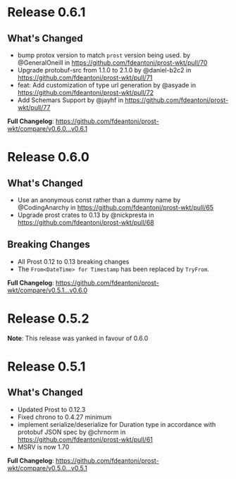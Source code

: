# Release 0.6.1

## What's Changed
* bump protox version to match `prost` version being used. by @GeneralOneill in https://github.com/fdeantoni/prost-wkt/pull/70
* Upgrade protobuf-src from 1.1.0 to 2.1.0 by @daniel-b2c2 in https://github.com/fdeantoni/prost-wkt/pull/71
* feat: Add customization of type url generation by @asyade in https://github.com/fdeantoni/prost-wkt/pull/72
* Add Schemars Support by @jayhf in https://github.com/fdeantoni/prost-wkt/pull/77

**Full Changelog**: https://github.com/fdeantoni/prost-wkt/compare/v0.6.0...v0.6.1


# Release 0.6.0

## What's Changed
* Use an anonymous const rather than a dummy name by @CodingAnarchy in https://github.com/fdeantoni/prost-wkt/pull/65
* Upgrade prost crates to 0.13 by @nickpresta in https://github.com/fdeantoni/prost-wkt/pull/68

## Breaking Changes
* All Prost 0.12 to 0.13 breaking changes
* The `From<DateTime> for Timestamp` has been replaced by `TryFrom`.

**Full Changelog**: https://github.com/fdeantoni/prost-wkt/compare/v0.5.1...v0.6.0


# Release 0.5.2

**Note**: This release was yanked in favour of 0.6.0


# Release 0.5.1

## What's Changed
* Updated Prost to 0.12.3
* Fixed chrono to 0.4.27 minimum
* implement serialize/deserialize for Duration type in accordance with protobuf JSON spec by @chrnorm in https://github.com/fdeantoni/prost-wkt/pull/61
* MSRV is now 1.70

**Full Changelog**: https://github.com/fdeantoni/prost-wkt/compare/v0.5.0...v0.5.1